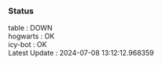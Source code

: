 ### Status


table : DOWN  
hogwarts : OK  
icy-bot : OK  
Latest Update : 2024-07-08 13:12:12.968359

